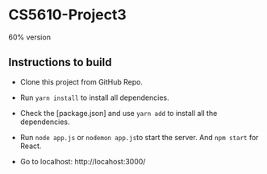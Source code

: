 # CS5610-Project3
 60% version

## Instructions to build
- Clone this project from GitHub Repo.
- Run `yarn install` to install all dependencies.
- Check the [package.json] and use `yarn add` to install all the dependencies.

- Run `node app.js` or `nodemon app.js`to start the server. And `npm start` for React.
- Go to localhost: http://locahost:3000/
 
